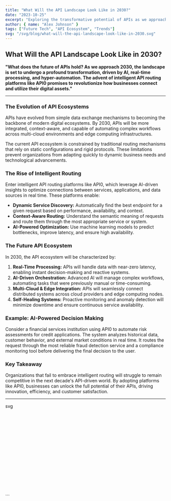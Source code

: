 ```yaml
---
title: "What Will the API Landscape Look Like in 2030?"
date: "2023-10-25"
excerpt: "Exploring the transformative potential of APIs as we approach the next decade."
author: { name: "Alex Johnson" }
tags: ["Future Tech", "API Ecosystem", "Trends"]
svg: "/svg/blog/what-will-the-api-landscape-look-like-in-2030.svg"
---
```


## What Will the API Landscape Look Like in 2030?

**"What does the future of APIs hold? As we approach 2030, the landscape is set to undergo a profound transformation, driven by AI, real-time processing, and hyper-automation. The advent of intelligent API routing platforms like API0 promises to revolutionize how businesses connect and utilize their digital assets."**

---

### The Evolution of API Ecosystems

APIs have evolved from simple data exchange mechanisms to becoming the backbone of modern digital ecosystems. By 2030, APIs will be more integrated, context-aware, and capable of automating complex workflows across multi-cloud environments and edge computing infrastructures.

The current API ecosystem is constrained by traditional routing mechanisms that rely on static configurations and rigid protocols. These limitations prevent organizations from adapting quickly to dynamic business needs and technological advancements.

### The Rise of Intelligent Routing

Enter intelligent API routing platforms like API0, which leverage AI-driven insights to optimize connections between services, applications, and data sources in real time. These platforms enable:

- **Dynamic Service Discovery:** Automatically find the best endpoint for a given request based on performance, availability, and context.
- **Context-Aware Routing:** Understand the semantic meaning of requests and route them through the most appropriate service or system.
- **AI-Powered Optimization:** Use machine learning models to predict bottlenecks, improve latency, and ensure high availability.

### The Future API Ecosystem

In 2030, the API ecosystem will be characterized by:

1. **Real-Time Processing:** APIs will handle data with near-zero latency, enabling instant decision-making and reactive systems.
2. **AI-Driven Orchestration:** Advanced AI will manage complex workflows, automating tasks that were previously manual or time-consuming.
3. **Multi-Cloud & Edge Integration:** APIs will seamlessly connect distributed systems across cloud providers and edge computing nodes.
4. **Self-Healing Systems:** Proactive monitoring and anomaly detection will minimize downtime and ensure continuous service availability.

### Example: AI-Powered Decision Making

Consider a financial services institution using API0 to automate risk assessments for credit applications. The system analyzes historical data, customer behavior, and external market conditions in real time. It routes the request through the most reliable fraud detection service and a compliance monitoring tool before delivering the final decision to the user.

### Key Takeaway

Organizations that fail to embrace intelligent routing will struggle to remain competitive in the next decade's API-driven world. By adopting platforms like API0, businesses can unlock the full potential of their APIs, driving innovation, efficiency, and customer satisfaction.

---

svg
<svg viewBox="0 0 800 400" xmlns="http://www.w3.org/2000/svg">
  <style>
    /* SVG styles that respect theme variables */
    .bg { fill: var(--svg-bg, #f8fafc); }
    .text { fill: var(--svg-text, #1e293b); }
    .accent { fill: var(--svg-accent, #FF6B00); }
    .accent-light { fill: rgba(255, 107, 0, 0.1); }
    .line { stroke: var(--svg-lines, #e2e8f0); stroke-width: 2; }
    .grid-line { stroke: var(--svg-lines, #e2e8f0); stroke-width: 1; stroke-dasharray: 4,4; }
    .connector { stroke: #FF6B00; stroke-width: 2; fill: none; marker-end: url(#arrowhead); }
    .label { font-family: sans-serif; font-size: 14px; font-weight: 500; }
    .small-label { font-family: sans-serif; font-size: 12px; }
    .box { fill: white; stroke: #64748b; stroke-width: 2; rx: 6; filter: drop-shadow(0px 4px 6px rgba(0, 0, 0, 0.1)); }
    .highlight-box { fill: rgba(255, 107, 0, 0.08); stroke: #FF6B00; stroke-width: 2; rx: 6; }
    .code { font-family: monospace; font-size: 12px; fill: #475569; }
    @media (prefers-color-scheme: dark) {
      .bg { fill: #0f172a; }
      .text { fill: #f8fafc; }
      .box { fill: #1e293b; stroke: #475569; }
      .code { fill: #cbd5e1; }
      .grid-line { stroke: #334155; }
    }
  </style>

  <title>API0 - Intelligent API Routing</title>
  
  <!-- Rest of SVG content -->
</svg>
```
